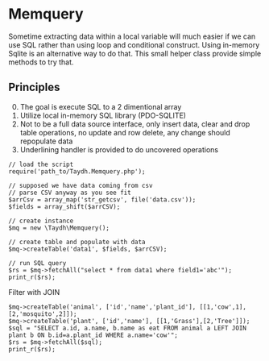 # Memquery
Sometime extracting data within a local variable will much easier if we can use SQL rather than using loop and conditional construct. Using in-memory Sqlite is an alternative way to do that. This small helper class provide simple methods to try that.

Principles
----------
0. The goal is execute SQL to a 2 dimentional array
1. Utilize local in-memory SQL library (PDO-SQLITE)
2. Not to be a full data source interface, only insert data, clear and drop table operations, no update and row delete, any change should repopulate data
3. Underlining handler is provided to do uncovered operations

```
// load the script
require('path_to/Taydh.Memquery.php');

// supposed we have data coming from csv
// parse CSV anyway as you see fit
$arrCsv = array_map('str_getcsv', file('data.csv'));
$fields = array_shift($arrCSV);

// create instance
$mq = new \Taydh\Memquery();

// create table and populate with data
$mq->createTable('data1', $fields, $arrCSV);

// run SQL query
$rs = $mq->fetchAll("select * from data1 where field1='abc'");
print_r($rs);
```

Filter with JOIN

```
$mq->createTable('animal', ['id','name','plant_id'], [[1,'cow',1],[2,'mosquito',2]]);
$mq->createTable('plant', ['id','name'], [[1,'Grass'],[2,'Tree']]);
$sql = "SELECT a.id, a.name, b.name as eat FROM animal a LEFT JOIN plant b ON b.id=a.plant_id WHERE a.name='cow'";
$rs = $mq->fetchAll($sql);
print_r($rs);
```
